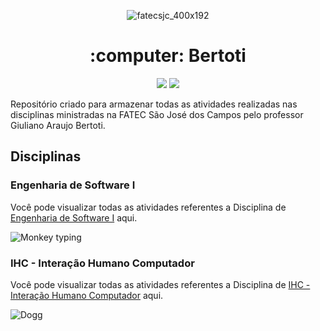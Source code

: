 <div align="center">
  
![fatecsjc_400x192](https://user-images.githubusercontent.com/71477357/161321048-dc637b2e-0314-4e07-b2f9-8cda9f653356.png)
 
<h1 align="center"> :computer: Bertoti </h1>
<p align="center">
  
<img src="http://img.shields.io/static/v1?label=STATUS&message=EM%20DESENVOLVIMENTO&color=GREEN&style=flat"/>
<img src="https://img.shields.io/badge/ÚLTIMA%20MODIFICAÇÃO-NOVEMBRO%20DE%202022-brightgreen&style=flat"/>
  
</div>

<p align="float">Repositório criado para armazenar todas as atividades realizadas nas disciplinas ministradas na FATEC São José dos Campos pelo professor Giuliano Araujo Bertoti.<p>

</div>

## Disciplinas

### Engenharia de Software I
Você pode visualizar todas as atividades referentes a Disciplina de [Engenharia de Software I](https://github.com/Lkduarte/Bertoti/tree/main/Engenharia%20de%20Software%20I)  aqui.
</p>
<img alt="Monkey typing" src="https://i.makeagif.com/media/3-24-2016/JrSj8G.gif"/>

### IHC - Interação Humano Computador
Você pode visualizar todas as atividades referentes a Disciplina de [IHC - Interação Humano Computador](https://github.com/Lkduarte/Bertoti/tree/main/IHC%20-%20Intera%C3%A7%C3%A3o%20Humano%20Computador)  aqui.

<img alt="Dogg" src="https://i0.wp.com/www.portaldodog.com.br/cachorros/wp-content/uploads/2014/08/tumblr_n06l2mXy1T1scjbypo1_500.gif?resize=450%2C246&ssl=1"/>
